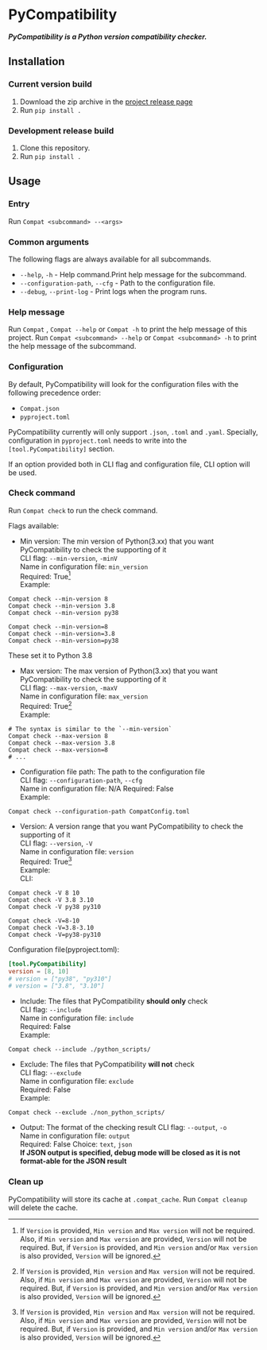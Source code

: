 <meta content="This is a README that this project WILL be in FUTURE.
The feature that implemented will add to /README.md">

# PyCompatibility

**_PyCompatibility is a Python version compatibility checker._**

## Installation

### Current version build
1. Download the zip archive in the [project release page](https://github.com/CaoGitHubUser/PyCompatibility/releases)
2. Run `pip install .`

### Development release build
1. Clone this repository.
2. Run `pip install .`

## Usage

### Entry
Run `Compat <subcommand> --<args>`

### Common arguments
The following flags are always available for all subcommands.
* `--help`, `-h` - Help command.Print help message for the subcommand.
* `--configuration-path`, `--cfg` - Path to the configuration file.
* `--debug`, `--print-log` - Print logs when the program runs.

### Help message
Run `Compat` , `Compat --help` or `Compat -h` to print the help message of this project.
Run `Compat <subcommand> --help` or `Compat <subcommand> -h` to print the help message of the subcommand.

### Configuration
By default, PyCompatibility will look for the configuration files with the following precedence order:
* `Compat.json`
* `pyproject.toml`

PyCompatibility currently will only support `.json`, `.toml` and `.yaml`.
Specially, configuration in `pyproject.toml` needs to write into the `[tool.PyCompatibility]` section.

If an option provided both in CLI flag and configuration file, CLI option will be used.

### Check command
Run `Compat check` to run the check command.

Flags available:

* Min version: The min version of Python(3.xx) that you want PyCompatibility to check the supporting of it  
CLI flag: `--min-version`, `-minV`  
Name in configuration file: `min_version`  
Required: True[^1]  
Example:
```shell
Compat check --min-version 8
Compat check --min-version 3.8
Compat check --min-version py38

Compat check --min-version=8
Compat check --min-version=3.8
Compat check --min-version=py38
```
These set it to Python 3.8

* Max version: The max version of Python(3.xx) that you want PyCompatibility to check the supporting of it  
CLI flag: `--max-version`, `-maxV`  
Name in configuration file: `max_version`  
Required: True[^1]  
Example:
```shell
# The syntax is similar to the `--min-version`
Compat check --max-version 8
Compat check --max-version 3.8
Compat check --max-version=8
# ...
```

* Configuration file path: The path to the configuration file  
CLI flag: `--configuration-path`, `--cfg`  
Name in configuration file: N/A
Required: False  
Example:
```shell
Compat check --configuration-path CompatConfig.toml
```

* Version: A version range that you want PyCompatibility to check the supporting of it  
CLI flag: `--version`, `-V`  
Name in configuration file: `version`  
Required: True[^1]  
Example:  
CLI:
```shell
Compat check -V 8 10
Compat check -V 3.8 3.10
Compat check -V py38 py310

Compat check -V=8-10
Compat check -V=3.8-3.10
Compat check -V=py38-py310
```
Configuration file(pyproject.toml):
```toml
[tool.PyCompatibility]
version = [8, 10]
# version = ["py38", "py310"]
# version = ["3.8", "3.10"]
```

* Include: The files that PyCompatibility **should only** check  
CLI flag: `--include`  
Name in configuration file: `include`  
Required: False  
Example:
```shell
Compat check --include ./python_scripts/
```

* Exclude: The files that PyCompatibility **will not** check  
CLI flag: `--exclude`  
Name in configuration file: `exclude`  
Required: False  
Example:
```shell
Compat check --exclude ./non_python_scripts/
```

* Output: The format of the checking result
CLI flag: `--output`, `-o`  
Name in configuration file: `output`  
Required: False
Choice: `text`, `json`  
**If JSON output is specified, debug mode will be closed as it is not format-able for the JSON result**

[^1]: If `Version` is provided, `Min version` and `Max version` will not be required.
Also, if `Min version` and `Max version` are provided, `Version` will not be required.
But, if `Version` is provided, and `Min version` and/or `Max version` is also provided,
`Version` will be ignored.

### Clean up

PyCompatibility will store its cache at `.compat_cache`.
Run `Compat cleanup` will delete the cache.
